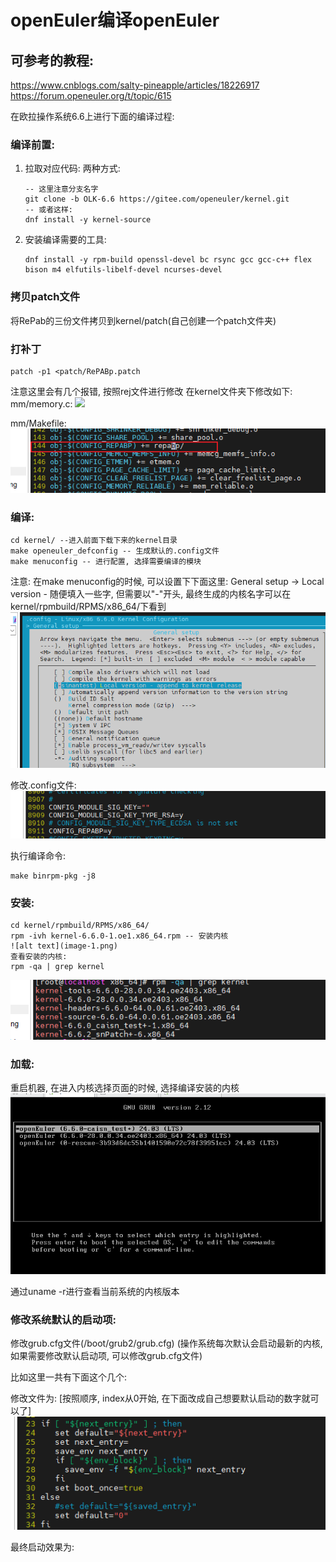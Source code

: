 # openEuler编译openEuler
## 可参考的教程:
https://www.cnblogs.com/salty-pineapple/articles/18226917
https://forum.openeuler.org/t/topic/615


在欧拉操作系统6.6上进行下面的编译过程:

### 编译前置:
1. 拉取对应代码:
   两种方式:
   ```
   -- 这里注意分支名字
   git clone -b OLK-6.6 https://gitee.com/openeuler/kernel.git
   -- 或者这样:
   dnf install -y kernel-source 
   ```
2. 安装编译需要的工具:
   ```
   dnf install -y rpm-build openssl-devel bc rsync gcc gcc-c++ flex bison m4 elfutils-libelf-devel ncurses-devel
   ```

### 拷贝patch文件
将RePab的三份文件拷贝到kernel/patch(自己创建一个patch文件夹)

### 打补丁
```
patch -p1 <patch/RePABp.patch
```

注意这里会有几个报错, 按照rej文件进行修改
在kernel文件夹下修改如下:
mm/memory.c:
![
](image-7.png)

mm/Makefile:
![alt text](image-8.png)


### 编译: 
```
cd kernel/ --进入前面下载下来的kernel目录
make openeuler_defconfig -- 生成默认的.config文件
make menuconfig -- 进行配置, 选择需要编译的模块
```
注意: 在make menuconfig的时候, 可以设置下下面这里:
General setup -> Local version - 随便填入一些字, 但需要以"-"开头, 最终生成的内核名字可以在kernel/rpmbuild/RPMS/x86_64/下看到
![alt text](image.png)

修改.config文件:
![alt text](image-9.png)

执行编译命令:
```
make binrpm-pkg -j8
```
### 安装:
```
cd kernel/rpmbuild/RPMS/x86_64/
rpm -ivh kernel-6.6.0-1.oe1.x86_64.rpm -- 安装内核
![alt text](image-1.png)
查看安装的内核: 
rpm -qa | grep kernel
```
![alt text](image-5.png)



### 加载:
重启机器, 在进入内核选择页面的时候, 选择编译安装的内核
![alt text](image-2.png)

通过uname -r进行查看当前系统的内核版本

### 修改系统默认的启动项:
修改grub.cfg文件(/boot/grub2/grub.cfg)
(操作系统每次默认会启动最新的内核, 如果需要修改默认启动项, 可以修改grub.cfg文件)

比如这里一共有下面这个几个:


修改文件为:
[按照顺序, index从0开始, 在下面改成自己想要默认启动的数字就可以了]
![alt text](image-10.png)

最终启动效果为:


